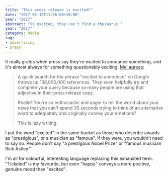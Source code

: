 ```yaml
---
title: "This press release is excited!"
date: "2017-05-19T11:36:00+10:00"
year: "2017"
abstract: "So excited, they can't find a thesaurus!"
year: "2017"
category: Media
tag:
- advertising
- press
---
```

It really grates when press say they're excited to announce something, and it's almost always for something questionably exciting. [Mel agrees]:  

> A quick search for the phrase "excited to announce" on Google throws up 138,000,000 references. They even helpfully try and complete your query because so many people are using that adjective in their press release copy.
> 
> Really? You're so enthusiastic and eager to tell the world about your news that you can't spend 30 seconds trying to think of an alternative word to adequately and originally convey your emotions?
> 
> This is lazy writing.

I put the word "excited" in the same bucket as those who describe awards as "prestigious", or a musician as "famous". If they were, you wouldn't need to say so. People don't say "a prestigous Nobel Prize" or "famous musician Rick Astley."

I'm all for colourful, interesting language replacing this exhausted term. "Tickeled" is my favourite, but even "happy" conveys a more positive, genuine mood than "excited".

[Mel agrees]: http://www.delightfulcommunications.com/blog/excited-press-releases/

